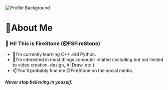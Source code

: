 ![Profile Background](https://github.com/FSFireStone/FSFireStone/blob/main/images/FRST_aibackground_github_readme.png "Profile Background, Create by Stable Diffusion AI.")
# 🤗About Me
### 👋 Hi! This is FireStone (@FSFireStone)
- 🌱I'm currently learning C++ and Python.
- 👀I'm interested in most things computer related (including but not limited to video creation, design, AI Draw, etc.)
- 📫You'll probably find me @FireStone on the social media.

***Never stop believing in youself.***
<!--
**FSFireStone/FSFireStone** is a ✨ _special_ ✨ repository because its `README.md` (this file) appears on your GitHub profile.

Here are some ideas to get you started:

- 🔭 I’m currently working on ...
- 🌱 I’m currently learning ...
- 👯 I’m looking to collaborate on ...
- 🤔 I’m looking for help with ...
- 💬 Ask me about ...
- 📫 How to reach me: ...
- 😄 Pronouns: ...
- ⚡ Fun fact: ...
-->
